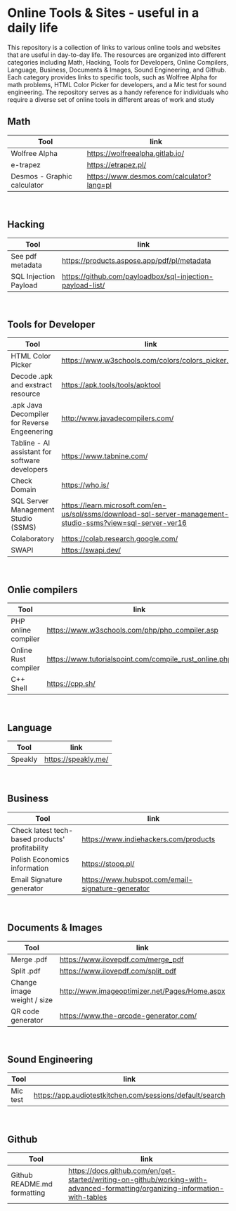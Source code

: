 # Online Tools & Sites - useful in a daily life
This repository is a collection of links to various online tools and websites that are useful in day-to-day life. The resources are organized into different categories including Math, Hacking, Tools for Developers, Online Compilers, Language, Business, Documents & Images, Sound Engineering, and Github. Each category provides links to specific tools, such as Wolfree Alpha for math problems, HTML Color Picker for developers, and a Mic test for sound engineering. The repository serves as a handy reference for individuals who require a diverse set of online tools in different areas of work and study

## Math
| Tool| link |
| --- | - |
| Wolfree Alpha | https://wolfreealpha.gitlab.io/ |
| e-trapez | https://etrapez.pl/ |
| Desmos - Graphic calculator | https://www.desmos.com/calculator?lang=pl |


<br>

## Hacking
| Tool| link |
| --- | - |
| See pdf metadata | https://products.aspose.app/pdf/pl/metadata |
| SQL Injection Payload | https://github.com/payloadbox/sql-injection-payload-list/ |

<br>

## Tools for Developer
| Tool| link |
| --- | - |
| HTML Color Picker | https://www.w3schools.com/colors/colors_picker.asp |
| Decode .apk and exstract resource | https://apk.tools/tools/apktool |
| .apk Java Decompiler for Reverse Engeenering | http://www.javadecompilers.com/ |
| Tabline - AI assistant for software developers | https://www.tabnine.com/ |
| Check Domain | https://who.is/ |
| SQL Server Management Studio (SSMS) | https://learn.microsoft.com/en-us/sql/ssms/download-sql-server-management-studio-ssms?view=sql-server-ver16 |
| Colaboratory | https://colab.research.google.com/ |
| SWAPI | https://swapi.dev/ |


<br>

## Onlie compilers
| Tool| link |
| --- | - |
| PHP online compiler | https://www.w3schools.com/php/php_compiler.asp |
| Online Rust compiler | https://www.tutorialspoint.com/compile_rust_online.php |
| C++ Shell | https://cpp.sh/ |

<br>

## Language
| Tool| link |
| --- | - |
| Speakly | https://speakly.me/ |

<br>

## Business
| Tool| link |
| --- | - |
| Check latest tech-based products' profitability | https://www.indiehackers.com/products | 
| Polish Economics information | https://stooq.pl/ |
| Email Signature generator | https://www.hubspot.com/email-signature-generator |

<br>

## Documents & Images
| Tool| link |
| --- | - |
| Merge .pdf | https://www.ilovepdf.com/merge_pdf |
| Split .pdf | https://www.ilovepdf.com/split_pdf |
| Change image weight / size | http://www.imageoptimizer.net/Pages/Home.aspx |
| QR code generator | https://www.the-qrcode-generator.com/ |

<br>

## Sound Engineering
| Tool| link |
| --- | - |
| Mic test | https://app.audiotestkitchen.com/sessions/default/search |

<br>

## Github
| Tool| link |
| --- | - |
| Github README.md formatting | https://docs.github.com/en/get-started/writing-on-github/working-with-advanced-formatting/organizing-information-with-tables |


